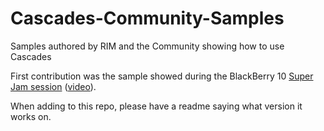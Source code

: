 Cascades-Community-Samples
==========================

Samples authored by RIM and the Community showing how to use Cascades

First contribution was the sample showed during the BlackBerry 10 [Super Jam session](http://devblog.blackberry.com/2012/05/blackberry-10-jam-super-session-videos/)
([video](http://www.youtube.com/watch?feature=player_embedded&v=3nX_AploVC8)).


When adding to this repo, please have a readme saying what version it works on.